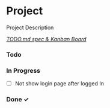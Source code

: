 # Project

Project Description

<em>[TODO.md spec & Kanban Board](https://bit.ly/3fCwKfM)</em>

### Todo


### In Progress

- [ ] Not show login page after logged In  

### Done ✓


